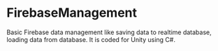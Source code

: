 # FirebaseManagement

Basic Firebase data management like saving data to realtime database, loading data from database.
It is coded for Unity using C#.

